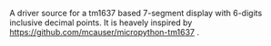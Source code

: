 A driver source for a tm1637 based 7-segment display with 6-digits inclusive decimal points.
It is heavely inspired by https://github.com/mcauser/micropython-tm1637 .
